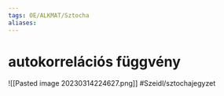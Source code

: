 ```yaml
---
tags: OE/ALKMAT/Sztocha 
aliases:
---
```

# autokorrelációs függvény
![[Pasted image 20230314224627.png]]
#Szeidl/sztochajegyzet 
